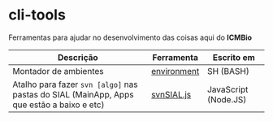 cli-tools
========= 
Ferramentas para ajudar no desenvolvimento das coisas aqui do **ICMBio**


Descrição | Ferramenta | Escrito em
--------- | ---------- | ----------
Montador de ambientes | [environment](/environment) | SH (BASH)
Atalho para fazer `svn [algo]` nas pastas do SIAL (MainApp, Apps que estão a  baixo e etc) | [svnSIAL.js](/svnSIAL.js) | JavaScript (Node.JS)

